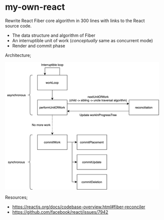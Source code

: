 # my-own-react

Rewrite React Fiber core algorithm in 300 lines with links to the React source code.

- The data structure and algorithm of Fiber
- An interruptible unit of work (_conceptually_ same as concurrent mode)
- Render and commit phase

Architecture;

![architecture diagram](architecture.png)

Resources;

- https://reactjs.org/docs/codebase-overview.html#fiber-reconciler
- https://github.com/facebook/react/issues/7942
